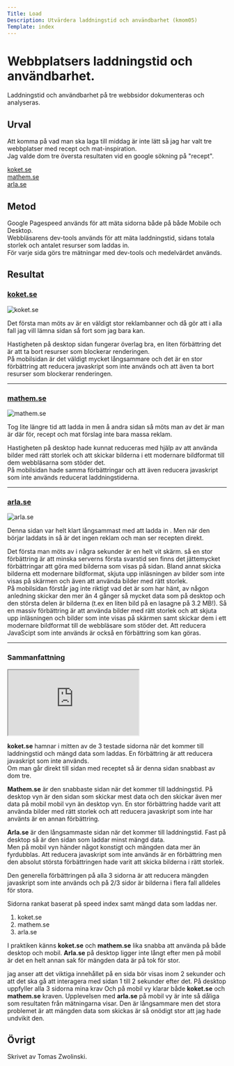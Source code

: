 ```yaml
---
Title: Load
Description: Utvärdera laddningstid och användbarhet (kmom05)
Template: index 
---
```


Webbplatsers laddningstid och användbarhet.
=======================

Laddningstid och användbarhet på tre webbsidor dokumenteras och analyseras.

Urval
-----------------------

Att komma på vad man ska laga till middag är inte lätt så jag har valt tre 
webbplatser med recept och mat-inspiration.  
Jag valde dom tre översta resultaten vid en google sökning på "recept".

[koket.se](https://www.koket.se/)  
[mathem.se](https://www.mathem.se/recept)  
[arla.se](https://www.arla.se/recept/)

Metod
-----------------------

Google Pagespeed används för att mäta sidorna både på både Mobile och Desktop.  
Webbläsarens dev-tools används för att mäta laddningstid, sidans totala storlek 
och antalet resurser som laddas in.  
För varje sida görs tre mätningar med dev-tools och medelvärdet används.

Resultat
-----------------------
### [koket.se](https://www.koket.se/)  
<picture class="load-img">
        <source media="(min-width: 701px)" srcset="%base_url%/image/koket-se.png?w=1020">
        <source media="(min-width: 368px)" srcset="%base_url%/image/koket-se.png?w=700">
        <img src="%base_url%/image/koket-se.png?w=367" alt="koket.se">
    </picture>

Det första man möts av är en väldigt stor reklambanner och då gör att i alla fall jag vill lämna sidan så fort som jag bara kan.  

Hastigheten på desktop sidan fungerar överlag bra, en liten förbättring det är att ta bort resurser som blockerar renderingen.  
På mobilsidan är det väldigt mycket långsammare och det är en stor förbättring att reducera javaskript som inte används och att även ta bort resurser som blockerar renderingen.
***

### [mathem.se](https://www.mathem.se/recept)  
<picture class="load-img">
        <source media="(min-width: 701px)" srcset="%base_url%/image/mathem-se.png?w=1020">
        <source media="(min-width: 368px)" srcset="%base_url%/image/mathem-se.png?w=700">
        <img src="%base_url%/image/mathem-se.png?w=367" alt="mathem.se">
    </picture>

Tog lite längre tid att ladda in men å andra sidan så möts man av det är man är där för, recept och mat förslag inte bara massa reklam. 

Hastigheten på desktop hade kunnat reduceras med hjälp av att använda bilder med rätt storlek och att skickar bilderna i ett modernare bildformat till dem webbläsarna som stöder det.  
På mobilsidan hade samma förbättringar och att även reducera javaskript som inte används reducerat laddningstiderna.
***


### [arla.se](https://www.arla.se/recept/)  
<picture class="load-img">
        <source media="(min-width: 701px)" srcset="%base_url%/image/arla-se.png?w=1020">
        <source media="(min-width: 368px)" srcset="%base_url%/image/arla-se.png?w=700">
        <img src="%base_url%/image/arla-se.png?w=367" alt="arla.se">
    </picture>

Denna sidan var helt klart långsammast med att ladda in . Men när den börjar laddats in så är det ingen reklam och man ser recepten direkt.  

Det första man möts av i några sekunder är en helt vit skärm. så en stor förbättring är att minska serverns första svarstid sen finns det jättemycket förbättringar att göra med bilderna som visas på sidan. Bland annat skicka bilderna ett modernare bildformat, skjuta upp inläsningen av bilder som inte visas på skärmen och även att använda bilder med rätt storlek.  
På mobilsidan förstår jag inte riktigt vad det är som har hänt, av någon anledning skickar den mer än 4 gånger så mycket data som på desktop och den största delen är bilderna (t.ex en liten bild på en lasagne på 3.2 MB!). Så en massiv förbättring är att använda bilder med rätt storlek och att skjuta upp inläsningen och bilder som inte visas på skärmen samt skickar dem i ett modernare bildformat till de webbläsare som stöder det. Att reducera JavaScipt som inte används är också en förbättring 
som kan göras.

***

### Sammanfattning

<div class="embed-container">
<iframe class="google-sheet" src="https://docs.google.com/spreadsheets/d/e/2PACX-1vQ4xbCuCfT4BoDnBqTJpxAh19o64MXV8RiBHPIeGLpqF-bQ3iUUI1BKXyFQtDHVqW7B1qA4uDcA3Z8V/pubhtml?gid=0&amp;single=true&amp;widget=true&amp;headers=false"></iframe>
</div>

**koket.se** hamnar i mitten av de 3 testade sidorna när det kommer till laddningstid och mängd data som laddas. En förbättring är att reducera javaskript som inte används.  
Om man går direkt till sidan med receptet så är denna sidan snabbast av dom tre.  

**Mathem.se** är den snabbaste sidan när det kommer till laddningstid. På desktop vyn är den sidan som skickar mest data och den skickar även mer data på mobil mobil vyn än desktop vyn. En stor förbättring hadde varit att använda bilder med rätt storlek och att reducera javaskript som inte har använts är en annan förbättring.

**Arla.se** är den långsammaste sidan när det  kommer till laddningstid. Fast på desktop så är den sidan som laddar minst mängd data.  
Men på mobil vyn händer något konstigt och mängden data mer än fyrdubblas. Att reducera javaskript som inte används är en förbättring men den absolut största förbättringen hade varit att skicka bilderna i rätt storlek.

Den generella förbättringen på alla 3 sidorna är att reducera mängden javaskript som inte används och på 2/3 sidor är bilderna i flera fall alldeles för stora.

Sidorna rankat baserat på speed index samt mängd data som laddas ner.
1. koket.se
2. mathem.se
3. arla.se

I praktiken känns **koket.se** och **mathem.se** lika snabba att använda på både desktop och mobil. **Arla.se** på desktop ligger inte långt efter men på mobil är det en helt annan sak för mängden data är på tok för stor.

jag anser att det viktiga innehållet på en sida bör visas inom 2 sekunder och att det ska gå att interagera med sidan 1 till 2 sekunder efter det. På desktop uppfyller alla 3 sidorna mina krav Och på mobil vy klarar både **koket.se** och **mathem.se** kraven. Upplevelsen med **arla.se** på mobil vy är inte så dåliga som resultaten från mätningarna visar. Den är långsammare men det stora problemet är att mängden data som skickas är så onödigt stor att jag hade undvikit den.


Övrigt
-----------------------

Skrivet av Tomas Zwolinski.